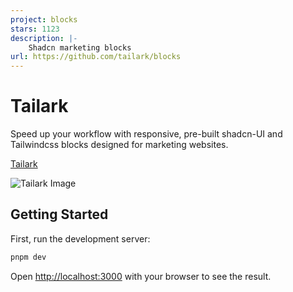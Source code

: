 ```yaml
---
project: blocks
stars: 1123
description: |-
    Shadcn marketing blocks
url: https://github.com/tailark/blocks
---
```


# Tailark

Speed up your workflow with responsive, pre-built shadcn-UI and Tailwindcss blocks designed for marketing websites.

[Tailark](https://tailark.com)

![Tailark Image](app/opengraph-image.png)


## Getting Started

First, run the development server:

```bash
pnpm dev
```

Open [http://localhost:3000](http://localhost:3000) with your browser to see the result.

